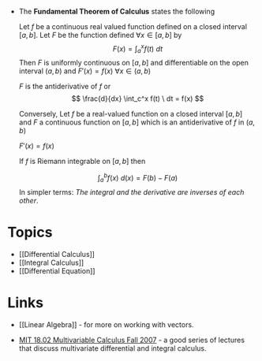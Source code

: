 * The **Fundamental Theorem of Calculus** states the following 
  
  Let $f$ be a continuous real valued function defined on a closed interval $[a,b]$. Let $F$ be the function defined $\forall x\in[a,b]$ by
  $$
  F(x) = \int_{a}^x f(t) \ dt
  $$
  Then $F$ is uniformly continuous on $[a,b]$ and differentiable on the open interval $(a,b)$ and $F'(x)=f(x)$ $\forall x\in (a,b)$ 
  
  $F$ is the antiderivative of $f$ or
  $$
  \frac{d}{dx} \int_c^x f(t)  \ dt = f(x)
  $$
  
  Conversely, Let $f$ be a real-valued function on a closed interval $[a,b]$ and $F$ a continuous function on $[a,b]$ which is an antiderivative of $f$ in $(a,b)$
  
  $F'(x) = f(x)$
  
  If $f$ is Riemann integrable on $[a,b]$ then
  
  $$
  \int_{a}^b f(x) \ d(x) = F(b) - F(a)
  $$
  In simpler terms: *The integral and the derivative are inverses of each other*.


# Topics
* [[Differential Calculus]]
* [[Integral Calculus]]
* [[Differential Equation]]

# Links
* [[Linear Algebra]] - for more on working with vectors. 

* [MIT 18.02 Multivariable Calculus Fall 2007](https://www.youtube.com/watch?v=PxCxlsl_YwY&list=PL4C4C8A7D06566F38&index=2) - a good series of lectures that discuss multivariate differential and integral calculus.
